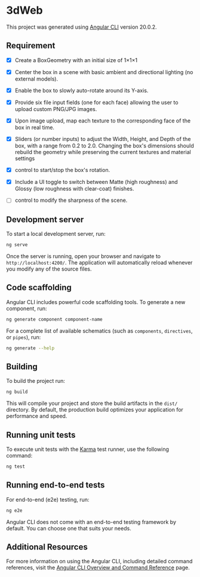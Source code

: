 # 3dWeb

This project was generated using [Angular CLI](https://github.com/angular/angular-cli) version 20.0.2.


## Requirement 
- [x] Create a BoxGeometry with an initial size of 1×1×1
- [x] Center the box in a scene with basic ambient and directional lighting (no external models).
- [x] Enable the box to slowly auto-rotate around its Y-axis.
- [x] Provide six file input fields (one for each face) allowing the user to upload custom PNG/JPG images.
- [x] Upon image upload, map each texture to the corresponding face of the box in real time.
- [x] Sliders (or number inputs) to adjust the Width, Height, and Depth of the box, with a range from 0.2 to 2.0. Changing the box's dimensions should rebuild the geometry while preserving the current textures and material settings
- [x] control to start/stop the box's rotation.
- [x] Include a UI toggle to switch between Matte (high roughness) and Glossy (low roughness with clear-coat) finishes.
- [ ] control to modify the sharpness of the scene.




## Development server

To start a local development server, run:

```bash
ng serve
```

Once the server is running, open your browser and navigate to `http://localhost:4200/`. The application will automatically reload whenever you modify any of the source files.

## Code scaffolding

Angular CLI includes powerful code scaffolding tools. To generate a new component, run:

```bash
ng generate component component-name
```

For a complete list of available schematics (such as `components`, `directives`, or `pipes`), run:

```bash
ng generate --help
```

## Building

To build the project run:

```bash
ng build
```

This will compile your project and store the build artifacts in the `dist/` directory. By default, the production build optimizes your application for performance and speed.

## Running unit tests

To execute unit tests with the [Karma](https://karma-runner.github.io) test runner, use the following command:

```bash
ng test
```

## Running end-to-end tests

For end-to-end (e2e) testing, run:

```bash
ng e2e
```

Angular CLI does not come with an end-to-end testing framework by default. You can choose one that suits your needs.

## Additional Resources

For more information on using the Angular CLI, including detailed command references, visit the [Angular CLI Overview and Command Reference](https://angular.dev/tools/cli) page.


